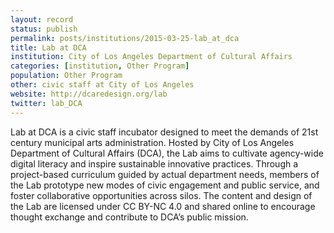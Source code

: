 ```yaml
---
layout: record
status: publish
permalink: posts/institutions/2015-03-25-lab_at_dca
title: Lab at DCA
institution: City of Los Angeles Department of Cultural Affairs
categories: [institution, Other Program]
population: Other Program
other: civic staff at City of Los Angeles
website: http://dcaredesign.org/lab
twitter: lab_DCA
---
```


Lab at DCA is a civic staff incubator designed to meet the demands of 21st century municipal arts administration. Hosted by City of Los Angeles Department of Cultural Affairs (DCA), the Lab aims to cultivate agency-wide digital literacy and inspire sustainable innovative practices. Through a project-based curriculum guided by actual department needs, members of the Lab prototype new modes of civic engagement and public service, and foster collaborative opportunities across silos. The content and design of the Lab are licensed under CC BY-NC 4.0 and shared online to encourage thought exchange and contribute to DCA’s public mission.
